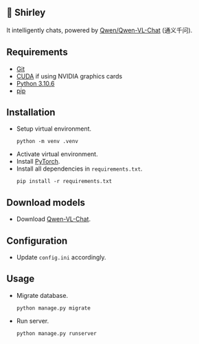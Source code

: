## 🦈 Shirley

It intelligently chats, powered by [Qwen/Qwen-VL-Chat](https://huggingface.co/Qwen/Qwen-VL-Chat) (通义千问).

## Requirements
- [Git](https://git-scm.com/)
- [CUDA](https://developer.nvidia.com/cuda-toolkit) if using NVIDIA graphics cards
- [Python 3.10.6](https://www.python.org/downloads/release/python-3106/)
- [pip](https://pypi.org/project/pip/)

## Installation

- Setup virtual environment.
  ```
  python -m venv .venv
  ```
- Activate virtual environment.
- Install [PyTorch](https://pytorch.org/get-started/locally/).
- Install all dependencies in `requirements.txt`.
  ```
  pip install -r requirements.txt
  ```

## Download models

- Download [Qwen-VL-Chat](https://huggingface.co/Qwen/Qwen-VL-Chat).

## Configuration

- Update `config.ini` accordingly.

## Usage

- Migrate database.
  ```
  python manage.py migrate
  ```
- Run server.
  ```
  python manage.py runserver
  ```
